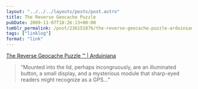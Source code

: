 ```yaml
---
layout: "../../../layouts/posts/post.astro"
title: The Reverse Geocache Puzzle
pubDate: 2009-11-07T18:26:13+00:00
tumblr_permalink: /post/236151876/the-reverse-geocache-puzzle-arduiniana
tags: ["linklog"]
format: "link"
---
```


[The Reverse Geocache Puzzle ™ | Arduiniana][1]

> &ldquo;Mounted into the lid, perhaps incongruously, are an illuminated button, a small display, and a mysterious module that sharp-eyed readers might recognize as a GPS&hellip;&rdquo;

[1]: http://arduiniana.org/projects/the-reverse-geo-cache-puzzle/
